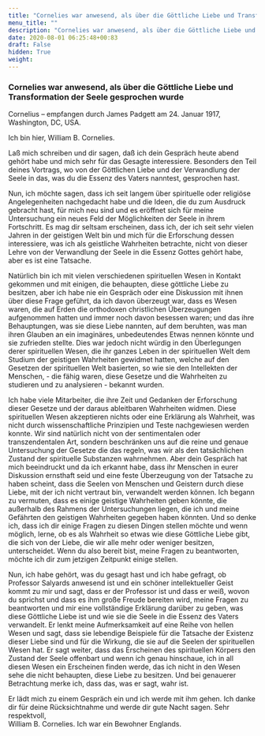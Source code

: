 ```yaml
---
title: "Cornelies war anwesend, als über die Göttliche Liebe und Transformation der Seele gesprochen wurde"
menu_title: ""
description: "Cornelies war anwesend, als über die Göttliche Liebe und Transformation der Seele gesprochen wurde"
date: 2020-08-01 06:25:48+00:83
draft: False
hidden: True
weight:
---
```

### Cornelies war anwesend, als über die Göttliche Liebe und Transformation der Seele gesprochen wurde

Cornelius – empfangen durch James Padgett am 24. Januar 1917, Washington, DC, USA.

Ich bin hier, William B. Cornelies.

Laß mich schreiben und dir sagen, daß ich dein Gespräch heute abend gehört habe und mich sehr für das Gesagte interessiere. Besonders den Teil deines Vortrags, wo von der Göttlichen Liebe und der Verwandlung der Seele in das, was du die Essenz des Vaters nanntest, gesprochen hast.

Nun, ich möchte sagen, dass ich seit langem über spirituelle oder religiöse Angelegenheiten nachgedacht habe und die Ideen, die du zum Ausdruck gebracht hast, für mich neu sind und es eröffnet sich für meine Untersuchung ein neues Feld der Möglichkeiten der Seele in ihrem Fortschritt. Es mag dir seltsam erscheinen, dass ich, der ich seit sehr vielen Jahren in der geistigen Welt bin und mich für die Erforschung dessen interessiere, was ich als geistliche Wahrheiten betrachte, nicht von dieser Lehre von der Verwandlung der Seele in die Essenz Gottes gehört habe, aber es ist eine Tatsache.  

Natürlich bin ich mit vielen verschiedenen spirituellen Wesen in Kontakt gekommen und mit einigen, die behaupten, diese göttliche Liebe zu besitzen, aber ich habe nie ein Gespräch oder eine Diskussion mit ihnen über diese Frage geführt, da ich davon überzeugt war, dass es Wesen waren, die auf Erden die orthodoxen christlichen Überzeugungen aufgenommen hatten und immer noch davon besessen waren; und das ihre Behauptungen, was sie diese Liebe nannten, auf dem beruhten, was man ihren Glauben an ein imaginäres, unbedeutendes Etwas nennen könnte und sie zufrieden stellte. Dies war jedoch nicht würdig in den Überlegungen derer spirituellen Wesen, die ihr ganzes Leben in der spirituellen Welt dem Studium der geistigen Wahrheiten gewidmet hatten, welche auf den Gesetzen der spirituellen Welt basierten, so wie sie den Intellekten der Menschen, - die fähig waren, diese Gesetze und die Wahrheiten zu studieren und zu analysieren -  bekannt wurden.

Ich habe viele Mitarbeiter, die ihre Zeit und Gedanken der Erforschung dieser Gesetze und der daraus ableitbaren Wahrheiten widmen. Diese spirituellen Wesen akzeptieren nichts oder eine Erklärung als Wahrheit, was nicht durch wissenschaftliche Prinzipien und Teste nachgewiesen werden konnte. Wir sind natürlich nicht von der sentimentalen oder transzendentalen Art, sondern beschränken uns auf die reine und genaue Untersuchung der Gesetze die das regeln, was wir als den tatsächlichen Zustand der spirituelle Substanzen wahrnehmen. Aber dein Gespräch hat mich beeindruckt und da ich erkannt habe, dass ihr Menschen in eurer Diskussion ernsthaft seid und eine feste Überzeugung von der Tatsache zu haben scheint, dass die Seelen von Menschen und Geistern durch diese Liebe, mit der ich nicht vertraut bin, verwandelt werden können. Ich begann zu vermuten, dass es einige geistige Wahrheiten geben könnte, die außerhalb des Rahmens der Untersuchungen liegen, die ich und meine Gefährten den geistigen Wahrheiten gegeben haben könnten. Und so denke ich, dass ich dir einige Fragen zu diesen Dingen stellen möchte und wenn möglich, lerne, ob es als Wahrheit so etwas wie diese Göttliche Liebe gibt, die sich von der Liebe, die wir alle mehr oder weniger besitzen, unterscheidet. Wenn du also bereit bist, meine Fragen zu beantworten, möchte ich dir zum jetzigen Zeitpunkt einige stellen.

Nun, ich habe gehört, was du gesagt hast und ich habe gefragt, ob Professor Salyards anwesend ist und ein schöner intellektueller Geist kommt zu mir und sagt, dass er der Professor ist und dass er weiß, wovon du sprichst und dass es ihm große Freude bereiten wird, meine Fragen zu beantworten und mir eine vollständige Erklärung darüber zu geben, was diese Göttliche Liebe ist und wie sie die Seele in die Essenz des Vaters verwandelt. Er lenkt meine Aufmerksamkeit auf eine Reihe von hellen Wesen und sagt, dass sie lebendige Beispiele für die Tatsache der Existenz dieser Liebe sind und für die Wirkung, die sie auf die Seelen der spirituellen Wesen hat. Er sagt weiter, dass das Erscheinen des spirituellen Körpers den Zustand der Seele offenbart und wenn ich genau hinschaue, ich in all diesen Wesen ein Erscheinen finden werde, das ich nicht in den Wesen sehe die nicht behaupten, diese Liebe zu besitzen. Und bei genauerer Betrachtung merke ich, dass das, was er sagt, wahr ist.

Er lädt mich zu einem Gespräch ein und ich werde mit ihm gehen. Ich danke dir für deine Rücksichtnahme und werde dir gute Nacht sagen. Sehr respektvoll,  
William B. Cornelies. Ich war ein Bewohner Englands.
